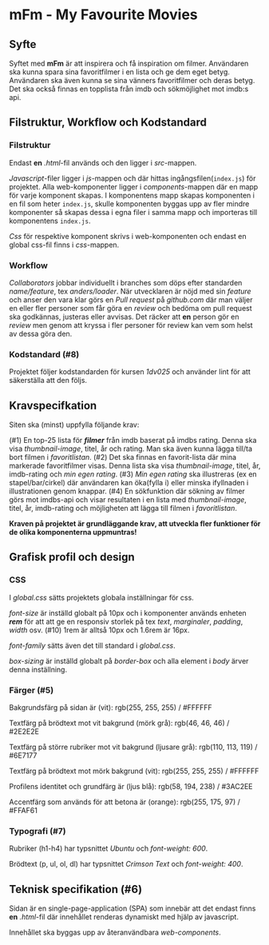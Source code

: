 # mFm - My Favourite Movies

## Syfte

Syftet med __mFm__ är att inspirera och få inspiration om filmer. Användaren ska kunna spara sina favoritfilmer i en lista och ge dem eget betyg. Användaren ska även kunna se sina vänners favoritfilmer och deras betyg. Det ska också finnas en topplista från imdb och sökmöjlighet mot imdb:s api.

## Filstruktur, Workflow och Kodstandard

### Filstruktur

Endast __en__ _.html_-fil används och den ligger i _src_-mappen. 

_Javascript_-filer ligger i _js_-mappen och där hittas ingångsfilen(`index.js`) för projektet. Alla web-komponenter ligger i _components_-mappen där en mapp för varje komponent skapas. I komponentens mapp skapas komponenten i en fil som heter `index.js`, skulle komponenten byggas upp av fler mindre komponenter så skapas dessa i egna filer i samma mapp och importeras till komponentens `index.js`.

_Css_ för respektive komponent skrivs i web-komponenten och endast en global css-fil finns i _css_-mappen.

### Workflow

_Collaborators_ jobbar individuellt i branches som döps efter standarden _name/feature_, tex _anders/loader_.
När utvecklaren är nöjd med sin _feature_ och anser den vara klar görs en _Pull request_ på _github.com_ där man väljer en eller fler personer som får göra en _review_ och bedöma om pull request ska godkännas, justeras eller avvisas. Det räcker att __en__ person gör en _review_ men genom att kryssa i fler personer för review kan vem som helst av dessa göra den.

### Kodstandard (#8)

Projektet följer kodstandarden för kursen _1dv025_ och använder lint för att säkerställa att den följs.


## Kravspecifkation

Siten ska (minst) uppfylla följande krav:

(#1) En top-25 lista för ___filmer___ från imdb baserat på imdbs rating. Denna ska visa _thumbnail-image_, titel, år och rating. Man ska även kunna lägga till/ta bort filmen i _favoritlistan_.
(#2) Det ska finnas en favorit-lista där mina markerade favoritfilmer visas. Denna lista ska visa _thumbnail-image_, titel, år, imdb-rating och _min egen rating_.
(#3) _Min egen rating_ ska illustreras (ex en stapel/bar/cirkel) där användaren kan öka(fylla i) eller minska ifyllnaden i illustrationen genom knappar.
(#4) En sökfunktion där sökning av filmer görs mot imdbs-api och visar resultaten i en lista med _thumbnail-image_, titel, år, imdb-rating och möjligheten att lägga till filmen i _favoritlistan_.

__Kraven på projektet är grundläggande krav, att utveckla fler funktioner för de olika komponenterna uppmuntras!__


## Grafisk profil och design

### CSS

I _global.css_ sätts projektets globala inställningar för css.

_font-size_ är inställd globalt på 10px och i komponenter används enheten ___rem___ för att att ge en responsiv storlek på tex _text_, _marginaler_, _padding_, _width_ osv. (#10) 1rem är alltså 10px och 1.6rem är 16px.

_font-family_ sätts även det till standard i _global.css_.

_box-sizing_ är inställd globalt på _border-box_ och alla element i _body_ ärver denna inställning.

### Färger (#5)

Bakgrundsfärg på sidan är (vit): rgb(255, 255, 255) / #FFFFFF

Textfärg på brödtext mot vit bakgrund (mörk grå): rgb(46, 46, 46) / #2E2E2E

Textfärg på större rubriker mot vit bakgrund (ljusare grå): rgb(110, 113, 119) / #6E7177

Textfärg på brödtext mot mörk bakgrund (vit): rgb(255, 255, 255) / #FFFFFF

Profilens identitet och grundfärg är (ljus blå): rgb(58, 194, 238) / #3AC2EE

Accentfärg som används för att betona är (orange): rgb(255, 175, 97) / #FFAF61

### Typografi (#7)

Rubriker (h1-h4) har typsnittet _Ubuntu_ och _font-weight: 600_.

Brödtext (p, ul, ol, dl) har typsnittet _Crimson Text_ och _font-weight: 400_.


## Teknisk specifikation (#6)

Sidan är en single-page-application (SPA) som innebär att det endast finns __en__ _.html_-fil där innehållet renderas dynamiskt med hjälp av javascript.

Innehållet ska byggas upp av återanvändbara _web-components_.
